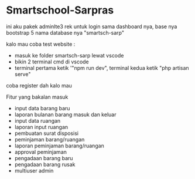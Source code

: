 # Smartschool-Sarpras
ini aku pakek adminlte3 rek untuk login sama dashboard nya, base nya bootstrap 5
nama database nya "smartsch-sarp"

kalo mau coba test website :
- masuk ke folder smartsch-sarp lewat vscode
- bikin 2 terminal cmd di vscode
- terminal pertama ketik '"npm run dev", terminal kedua ketik "php artisan serve"

coba register dah kalo mau

Fitur yang bakalan masuk
- input data barang baru
- laporan bulanan barang masuk dan keluar
- input data ruangan
- laporan input ruangan
- pembuatan surat disposisi
- peminjaman barang/ruangan
- laporan peminjaman barang/ruangan
- approval peminjaman
- pengadaan barang baru
- pengadaan barang rusak
- multiuser admin
